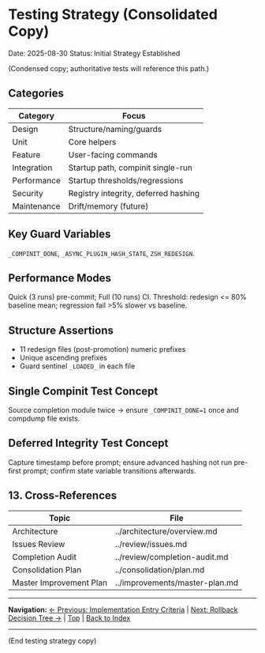 # Testing Strategy (Consolidated Copy)
Date: 2025-08-30
Status: Initial Strategy Established

(Condensed copy; authoritative tests will reference this path.)

## Categories
| Category | Focus |
|----------|-------|
| Design | Structure/naming/guards |
| Unit | Core helpers |
| Feature | User-facing commands |
| Integration | Startup path, compinit single-run |
| Performance | Startup thresholds/regressions |
| Security | Registry integrity, deferred hashing |
| Maintenance | Drift/memory (future) |

## Key Guard Variables
`_COMPINIT_DONE`, `_ASYNC_PLUGIN_HASH_STATE`, `ZSH_REDESIGN`.

## Performance Modes
Quick (3 runs) pre-commit; Full (10 runs) CI. Threshold: redesign <= 80% baseline mean; regression fail >5% slower vs baseline.

## Structure Assertions
- 11 redesign files (post-promotion) numeric prefixes
- Unique ascending prefixes
- Guard sentinel `_LOADED_` in each file

## Single Compinit Test Concept
Source completion module twice → ensure `_COMPINIT_DONE=1` once and compdump file exists.

## Deferred Integrity Test Concept
Capture timestamp before prompt; ensure advanced hashing not run pre-first prompt; confirm state variable transitions afterwards.

## 13. Cross-References
| Topic | File |
|-------|------|
| Architecture | ../architecture/overview.md |
| Issues Review | ../review/issues.md |
| Completion Audit | ../review/completion-audit.md |
| Consolidation Plan | ../consolidation/plan.md |
| Master Improvement Plan | ../improvements/master-plan.md |

---
**Navigation:** [← Previous: Implementation Entry Criteria](implementation-entry-criteria.md) | [Next: Rollback Decision Tree →](rollback-decision-tree.md) | [Top](#) | [Back to Index](../README.md)

---
(End testing strategy copy)

